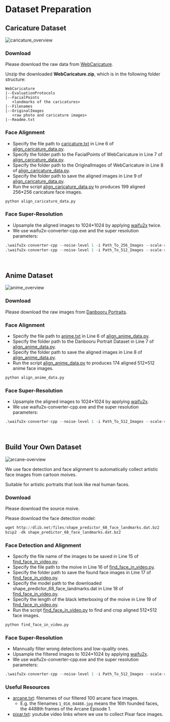 # Dataset Preparation

## Caricature Dataset

![caricature_overview](https://user-images.githubusercontent.com/18130694/158067472-812df136-a4d2-485b-985c-09be27608fe3.jpg)

### Download
 
Please download the raw data from [WebCaricature](https://cs.nju.edu.cn/rl/WebCaricature.htm).

Unzip the downloaded **WebCaricature.zip**, which is in the following folder structure:
```
WebCaricature
|--EvaluationProtocols
|--FacialPoints
   <landmarks of the caricatures>
|--Filenames
|--OriginalImages
   <raw photo and caricature images>
|--Readme.txt
```

### Face Alignment

* Specify the file path to [caricature.txt](./caricature.txt) in Line 6 of [align_caricature_data.py](./align_caricature_data.py).
* Specify the folder path to the FacialPoints of WebCaricature in Line 7 of [align_caricature_data.py](./align_caricature_data.py).
* Specify the folder path to the OriginalImages of WebCaricature in Line 8 of [align_caricature_data.py](./align_caricature_data.py).
* Specify the folder path to save the aligned images in Line 9 of [align_caricature_data.py](./align_caricature_data.py).
* Run the script [align_caricature_data.py](./align_caricature_data.py) to produces 199 aligned 256\*256 caricature face images. 
```python
python align_caricature_data.py
```

### Face Super-Resolution

* Upsample the aligned images to 1024\*1024 by applying [waifu2x](https://github.com/YukihoAA/waifu2x_snowshell/releases) twice.
* We use waifu2x-converter-cpp.exe and the super resolution parameters:
```python
.\waifu2x-converter-cpp --noise-level 1 -i Path_To_256_Images --scale-ratio 2 -r 1 -o Path_To_512_Images -g 1 -a 0
.\waifu2x-converter-cpp --noise-level 1 -i Path_To_512_Images --scale-ratio 2 -r 1 -o Path_To_1024_Images -g 1 -a 0
```

<br/>

## Anime Dataset

![anime_overview](https://user-images.githubusercontent.com/18130694/158095492-e5533fe2-586a-419b-a03d-bee6970a243f.jpg)

### Download
 
Please download the raw images from [Danbooru Portraits](https://www.gwern.net/Crops#danbooru2019-portraits).

### Face Alignment

* Specify the file path to [anime.txt](./anime.txt) in Line 6 of [align_anime_data.py](./align_anime_data.py).
* Specify the folder path to the Danbooru Portrait Dataset in Line 7 of [align_anime_data.py](./align_anime_data.py).
* Specify the folder path to save the aligned images in Line 8 of [align_anime_data.py](./align_anime_data.py).
* Run the script [align_anime_data.py](./align_anime_data.py) to produces 174 aligned 512\*512 anime face images. 
```python
python align_anime_data.py
```

### Face Super-Resolution

* Upsample the aligned images to 1024\*1024 by applying [waifu2x](https://github.com/YukihoAA/waifu2x_snowshell/releases).
* We use waifu2x-converter-cpp.exe and the super resolution parameters:
```python
.\waifu2x-converter-cpp --noise-level 1 -i Path_To_512_Images --scale-ratio 2 -r 1 -o Path_To_1024_Images -g 1 -a 0
```

<br/>

## Build Your Own Dataset

![arcane-overview](https://user-images.githubusercontent.com/18130694/158124926-2e53861d-3814-485d-ad9f-d45a339dd7fe.jpg)


We use face detection and face alignment to automatically collect artistic face images from cartoon moives.

Suitable for artistic portraits that look like real human faces.

### Download
 
Please download the source moive.

Please download the face detection model:
```python
wget http://dlib.net/files/shape_predictor_68_face_landmarks.dat.bz2
bzip2 -dk shape_predictor_68_face_landmarks.dat.bz2
```
### Face Detection and Alignment

* Specify the file name of the images to be saved in Line 15 of [find_face_in_video.py](./find_face_in_video.py).
* Specify the file path to the moive in Line 16 of [find_face_in_video.py](./find_face_in_video.py).
* Specify the folder path to save the found face images in Line 17 of [find_face_in_video.py](./find_face_in_video.py).
* Specify the model path to the downloaded shape_predictor_68_face_landmarks.dat in Line 18 of [find_face_in_video.py](./find_face_in_video.py).
* Specify the length of the black letterboxing of the moive in Line 19 of [find_face_in_video.py](./find_face_in_video.py).
* Run the script [find_face_in_video.py](./find_face_in_video.py) to find and crop aligned 512\*512 face images. 
```python
python find_face_in_video.py
```

### Face Super-Resolution

* Mannually filter wrong detections and low-quality ones.
* Upsample the filtered images to 1024\*1024 by applying [waifu2x](https://github.com/YukihoAA/waifu2x_snowshell/releases).
* We use waifu2x-converter-cpp.exe and the super resolution parameters:
```python
.\waifu2x-converter-cpp --noise-level 1 -i Path_To_512_Images --scale-ratio 2 -r 1 -o Path_To_1024_Images -g 1 -a 0
```

### Useful Resources

* [arcane.txt](./arcane.txt): filenames of our filtered 100 arcane face images.
  - E.g. the filenames `1_016_04488.jpg` means the 16th founded faces, the 4488th frames of the Arcane Episode 1.
* [pixar.txt](./pixar.txt): youtube video links where we use to collect Pixar face images.
